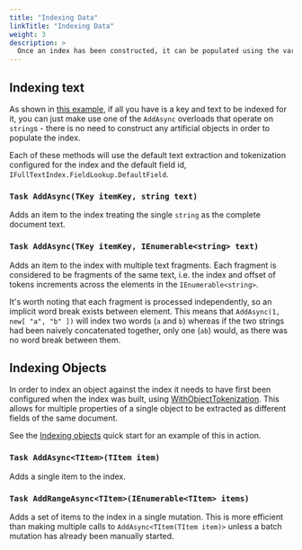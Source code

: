 ```yaml
---
title: "Indexing Data"
linkTitle: "Indexing Data"
weight: 3
description: >
  Once an index has been constructed, it can be populated using the various `AddAsync` methods.
---
```


## Indexing text

As shown in [this example](../Getting%20started), if all you have is a key and text to be indexed for it, you can just make use one of the `AddAsync` overloads that operate on `string`s - there is no need to construct any artificial objects in order to populate the index.

Each of these methods will use the default text extraction and tokenization configured for the index and the default field id, `IFullTextIndex.FieldLookup.DefaultField`.

### `Task AddAsync(TKey itemKey, string text)`

Adds an item to the index treating the single `string` as the complete document text.

### `Task AddAsync(TKey itemKey, IEnumerable<string> text)`

Adds an item to the index with multiple text fragments. Each fragment is considered to be fragments of the same text, i.e. the index and offset of tokens increments across the elements in the `IEnumerable<string>`.

It's worth noting that each fragment is processed independently, so an implicit word break exists between element. This means that `AddAsync(1, new[ "a", "b" ])` will index two words (`a` and `b`) whereas if the two strings had been naively concatenated together, only one (`ab`) would, as there was no word break between them.

## Indexing Objects

In order to index an object against the index it needs to have first been configured when the index was built, using [WithObjectTokenization](../index-construction/withobjecttokenization). This allows for multiple properties of a single object to be extracted as different fields of the same document.

See the [Indexing objects](../getting-started/indexing-objects) quick start for an example of this in action. 

### `Task AddAsync<TItem>(TItem item)`

Adds a single item to the index.

### `Task AddRangeAsync<TItem>(IEnumerable<TItem> items)`

Adds a set of items to the index in a single mutation. This is more efficient than making multiple calls to `AddAsync<TItem(TItem item)>` unless a batch mutation has already been manually started.
